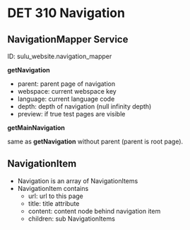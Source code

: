 # DET 310 Navigation

## NavigationMapper Service
ID: sulu_website.navigation_mapper

__getNavigation__

* parent: parent page of navigation
* webspace: current webspace key
* language: current language code
* depth: depth of navigation (null infinity depth)
* preview: if true test pages are visible

__getMainNavigation__

same as __getNavigation__ without parent (parent is root page).

## NavigationItem

* Navigation is an array of NavigationItems
* NavigationItem contains
  * url: url to this page
  * title: title attribute
  * content: content node behind navigation item
  * children: sub NavigationItems
  

